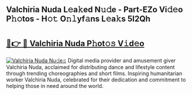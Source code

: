## Valchiria Nuda L𝚎a𝚔ed N𝚞𝚍e - Part-EZo Vi𝚍𝚎o P𝚑𝚘tos - H𝚘𝚝 O𝚗𝚕yf𝚊ns L𝚎a𝚔s 5I2Qh

# <h2><a href="http://kf2s29i.oniu.top/?m=Valchiria+Nuda">🔗👉 🔴 Valchiria Nuda P𝚑ot𝚘𝚜 V𝚒d𝚎o</a></h2>

[![Valchiria Nuda Nu𝚍e𝚜](https://i.imgur.com/0qMVB7G.gif)](http://kf2s29i.oniu.top/?m=Valchiria+Nuda)
Digital media provider and amusement giver Valchiria Nuda, acclaimed for distributing dance and lifestyle content through trending choreographies and short films. Inspiring humanitarian worker Valchiria Nuda, celebrated for their dedication and commitment to helping those in need around the world.  
